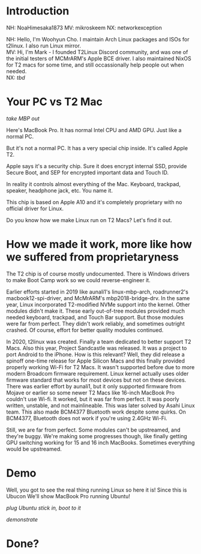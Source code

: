 # Introduction
NH: NoaHimesaka1873 MV: mikroskeem NX: networkexception

NH: Hello, I'm Woohyun Cho. I maintain Arch Linux packages and ISOs for t2linux. I also run Linux mirror.  
MV: Hi, I'm Mark - I founded T2Linux Discord community, and was one of the initial testers of MCMrARM's Apple BCE driver. I also maintained NixOS for T2 macs for some time, and still occassionally help people out when needed.  
NX: _tbd_

# Your PC vs T2 Mac

*take MBP out*

Here's MacBook Pro. It has normal Intel CPU and AMD GPU. Just like a normal PC.

But it's not a normal PC. It has a very special chip inside. It's called Apple T2.

Apple says it's a security chip. Sure it does encrypt internal SSD, provide Secure Boot, and SEP for encrypted important data and Touch ID.

In reality it controls almost everything of the Mac. Keyboard, trackpad, speaker, headphone jack, etc. You name it.

This chip is based on Apple A10 and it's completely proprietary with no official driver for Linux.

Do you know how we make Linux run on T2 Macs? Let's find it out.

# How we made it work, more like how we suffered from proprietaryness

The T2 chip is of course mostly undocumented. There is Windows drivers to make Boot Camp work so we could reverse-engineer it. 

Earlier efforts started in 2019 like aunali1's linux-mbp-arch, roadrunner2's macbook12-spi-driver, and McMrARM's mbp2018-bridge-drv. In the same year, Linux incorporated T2-modified NVMe support into the kernel. Other modules didn't make it. These early out-of-tree modules provided much needed keyboard, trackpad, and Touch Bar support. But those modules were far from perfect. They didn't work reliably, and sometimes outright crashed. Of course, effort for better quality modules continued.

In 2020, t2linux was created. Finally a team dedicated to better support T2 Macs. Also this year, Project Sandcastle was released. It was a project to port Android to the iPhone. How is this relevant? Well, they did release a spinoff one-time release for Apple Silicon Macs and this finally provided properly working Wi-Fi for T2 Macs. It wasn't supported before due to more modern Broadcom firmware requirement. Linux kernel actually uses older firmware standard that works for most devices but not on these devices. There was earlier effort by aunali1, but it only supported firmware from Mojave or earlier so some newer T2 Macs like 16-inch MacBook Pro couldn't use Wi-fi. It worked, but it was far from perfect. It was poorly written, unstable, and not mainlineable. This was later solved by Asahi Linux team. This also made BCM4377 Bluetooth work despite some quirks. On BCM4377, Bluetooth does not work if you're using 2.4GHz Wi-Fi.

Still, we are far from perfect. Some modules can't be upstreamed, and they're buggy. We're making some progresses though, like finally getting GPU switching working for 15 and 16 inch MacBooks. Sometimes everything would be upstreamed.

# Demo

Well, you got to see the real thing running Linux so here it is! Since this is Ubucon We'll show MacBook Pro running Ubuntu!

*plug Ubuntu stick in, boot to it*

*demonstrate*

# Done?
